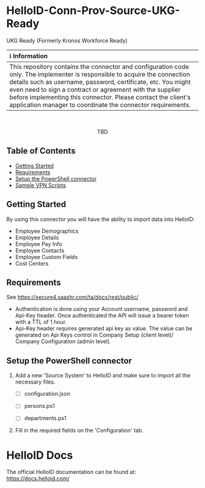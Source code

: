 # HelloID-Conn-Prov-Source-UKG-Ready
UKG Ready (Formerly Kronos Workforce Ready)

| :information_source: Information |
|:---------------------------|
| This repository contains the connector and configuration code only. The implementer is responsible to acquire the connection details such as username, password, certificate, etc. You might even need to sign a contract or agreement with the supplier before implementing this connector. Please contact the client's application manager to coordinate the connector requirements.       |

<br />

<p align="center">
  TBD
</p>

<!-- TABLE OF CONTENTS -->
## Table of Contents
* [Getting Started](#getting-started)
* [Requirements](#Requirements)
* [Setup the PowerShell connector](#setup-the-powershell-connector)
* [Sample VPN Scripts](#sample-vpn-scripts)

<!-- GETTING STARTED -->
## Getting Started
By using this connector you will have the ability to import data into HelloID:
* Employee Demographics
* Employee Details
* Employee Pay Info
* Employee Contacts
* Employee Custom Fields
* Cost Centers

## Requirements
See https://secure4.saashr.com/ta/docs/rest/public/
- Authentication is done using your Account username, password and Api-Key header. Once authenticated the API will issue a bearer token with a TTL of 1 hour.
- Api-Key header requires generated api key as value. The value can be generated on Api Keys control in Company Setup (client level)/ Company Configuration (admin level).



## Setup the PowerShell connector
1. Add a new 'Source System' to HelloID and make sure to import all the necessary files.

    - [ ] configuration.json
    - [ ] persons.ps1
    - [ ] departments.ps1


2. Fill in the required fields on the 'Configuration' tab.

# HelloID Docs
The official HelloID documentation can be found at: https://docs.helloid.com/
